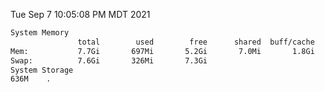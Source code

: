 Tue Sep  7 10:05:08 PM MDT 2021
```bash
System Memory
               total        used        free      shared  buff/cache   available
Mem:           7.7Gi       697Mi       5.2Gi       7.0Mi       1.8Gi       6.6Gi
Swap:          7.6Gi       326Mi       7.3Gi
System Storage
636M	.
```
```bash
